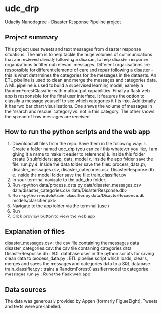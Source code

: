 # udc_drp
Udacity Nanodegree - Disaster Response Pipeline project

## Project summary
This project uses tweets and text messages from disaster response situations. The aim is to help tackle the huge volumes of communications that are recieved directly following a disaster, to help disaster response organizations to filter out relevant messages. 
Different organisations are responsible for different elements of care and repair following a disaster - this is what determines the categories for the messages in the datasets. 
An ETL pipeline is used to clean and merge the messages and categories data.
A ML pipeline is used to build a supervised learning model, namely a RandomForestClassifier with multioutput capabilities. 
Finally a flask web app is responsible for the final user interface. It features the option to classify a message yourself to see which categories it fits into. Additionally it has two bar chart visualisations. One shows the volume of messages in the 'search and rescue' category vs. not in this category. The other shows the spread of how messages are received.

## How to run the python scripts and the web app
1. Download all files from the repo. Save them in the following way:
      a. Create a folder named udc_drp (you can call this whatever you like, I am giving it a name to make it easier to reference)
      b. Inside this folder create 3 subfolders: app, data, model
      c. Inside the app folder save the file: run.py
      d. Inside the data folder save the files: process_data.py, disaster_messages.csv, disaster_categories.csv, DisasterResponse.db
      e. Inside the model folder save the file: train_classifier.py
3. In your terminal navigate to the udc_drp folder.
4. Run <python data/process_data.py data/disaster_messages.csv data/disaster_categories.csv data/DisasterResponse.db>
6. Run <python models/train_classifier.py data/DisasterResponse.db models/classifier.pkl>
7. Navigate to the app folder via the terminal (use <cd app>)
8. Run <python run.py>
9. Click preview button to view the web app


## Explanation of files
disaster_messages.csv : the csv file containing the messages data
disaster_categories.csv: the csv file containing categories data
DisasterResponse.db : SQL database used in the python scripts for saving clean data to
process_data.py : ETL pipeline script which loads, cleans, merges and saves the messages and categories data to a SQL database
train_classifier.py : trains a RandomForestClassifier model to categorise messages
run.py : Runs the flask web app

## Data sources
The data was generously provided by Appen (formerly FigureEight).
Tweets and texts were pre-labelled. 
